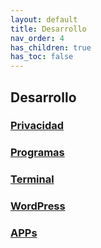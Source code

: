 ```yaml
---
layout: default
title: Desarrollo
nav_order: 4
has_children: true
has_toc: false
---
```


## Desarrollo

### [Privacidad](./Privacidad.md)

### [Programas](./Programas.md)

### [Terminal](./Terminal.md)

### [WordPress](./WordPress.md)

### [APPs](./APPs.md)
